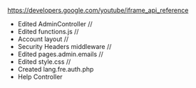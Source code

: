 https://developers.google.com/youtube/iframe_api_reference

- Edited AdminController //
- Edited functions.js //
- Account layout //
- Security Headers middleware //
- Edited pages.admin.emails //
- Edited style.css //
- Created lang.fre.auth.php
- Help Controller
